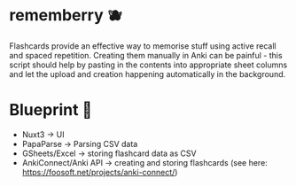 # rememberry 🫐
Flashcards provide an effective way to memorise stuff using active recall and spaced repetition. Creating them manually in Anki can be painful - this script should help by pasting in the contents into appropriate sheet columns and let the upload and creation happening automatically in the background.  

# Blueprint 🔨
- Nuxt3 -> UI
- PapaParse -> Parsing CSV data
- GSheets/Excel -> storing flashcard data as CSV
- AnkiConnect/Anki API -> creating and storing flashcards (see here: https://foosoft.net/projects/anki-connect/)
